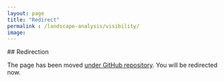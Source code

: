 ```yaml
---
layout: page
title: "Redirect"
permalink : /landscape-analysis/visibility/
image:
---
```


<html>
<head>
## Redirection 
 
<meta http-equiv="refresh" content="2; URL=http://www.zoran-cuckovic.from.hr/QGIS-visibility-analysis/">
</head>
 
<body>

The page has been moved  <a href="http://www.zoran-cuckovic.from.hr/QGIS-visibility-analysis/">under GitHub repository</a>. You will be redirected now.  
</body>
 
</html>
